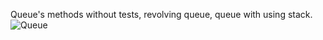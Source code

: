 Queue's methods without tests, revolving queue, queue with using stack.
![Queue](https://user-images.githubusercontent.com/45149849/92140634-09d90780-ee1a-11ea-85fc-bdf1bf9ba8a2.png)
